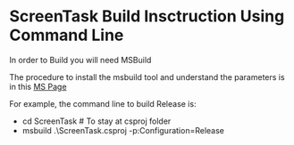 # ScreenTask Build Insctruction Using Command Line

In order to Build you will need MSBuild

The procedure to install the msbuild tool and understand the parameters is in this [MS Page](https://docs.microsoft.com/en-us/visualstudio/msbuild/walkthrough-using-msbuild?view=vs-2019)


For example, the command line to build Release is:

- cd ScreenTask # To stay at csproj folder
- msbuild .\ScreenTask.csproj -p:Configuration=Release